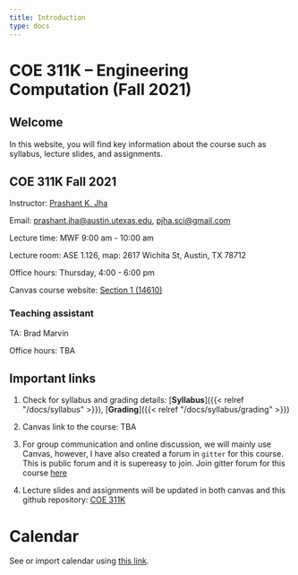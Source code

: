 ```yaml
---
title: Introduction
type: docs
---
```


# COE 311K – Engineering Computation (Fall 2021)

## Welcome

In this website, you will find key information about the course such as syllabus, lecture slides, and assignments. 

## COE 311K Fall 2021

Instructor: [Prashant K. Jha](https://prashjha.github.io/)

Email: prashant.jha@austin.utexas.edu, pjha.sci@gmail.com

Lecture time: MWF 9:00 am - 10:00 am

Lecture room: ASE 1.126, map: 2617 Wichita St, Austin, TX 78712

Office hours: Thursday, 4:00 - 6:00 pm

Canvas course website: [Section 1 (14610)](https://utexas.instructure.com/courses/1316151)

### Teaching assistant 

TA: Brad Marvin

Office hours: TBA

## Important links
1. Check for syllabus and grading details: [**Syllabus**]({{< relref "/docs/syllabus" >}}), [**Grading**]({{< relref "/docs/syllabus/grading" >}})

2. Canvas link to the course: TBA

3. For group communication and online discussion, we will mainly use Canvas, however, I have also created a forum in `gitter` for this course. This is public forum and it is supereasy to join. Join gitter forum for this course [here](https://gitter.im/UTA-Fall2021-COE-311K/community)

4. Lecture slides and assignments will be updated in both canvas and this github repository: [COE 311K](https://github.com/prashjha/COE-311K)

# Calendar

See or import calendar using [this link](https://calendar.google.com/calendar/embed?src=8m4gdrlvv4mcj45qauh30fl040%40group.calendar.google.com&ctz=America%2FChicago).
